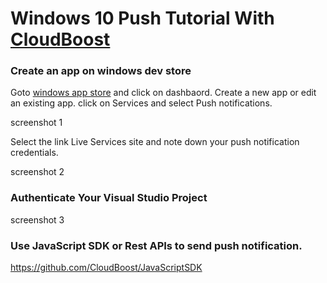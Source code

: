 # Windows 10 Push Tutorial With [CloudBoost](https://cloudboost.io)

### Create an app on windows dev store

Goto [windows app store](https://developer.microsoft.com/en-us/windows) and click on dashbaord. Create a new app or edit an existing app. click on Services and select Push notifications. 

screenshot 1

Select the link Live Services site and note down your push notification credentials.

screenshot 2

### Authenticate Your Visual Studio Project

screenshot 3

### Use JavaScript SDK or Rest APIs to send push notification.

https://github.com/CloudBoost/JavaScriptSDK







